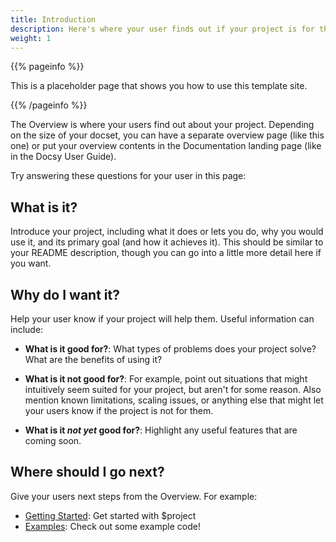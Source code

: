 ```yaml
---
title: Introduction
description: Here's where your user finds out if your project is for them.
weight: 1
---
```


{{% pageinfo %}}

This is a placeholder page that shows you how to use this template site.

{{% /pageinfo %}}

The Overview is where your users find out about your project. Depending on the
size of your docset, you can have a separate overview page (like this one) or
put your overview contents in the Documentation landing page (like in the Docsy
User Guide).

Try answering these questions for your user in this page:

## What is it?

Introduce your project, including what it does or lets you do, why you would use
it, and its primary goal (and how it achieves it). This should be similar to
your README description, though you can go into a little more detail here if you
want.

## Why do I want it?

Help your user know if your project will help them. Useful information can
include:

- **What is it good for?**: What types of problems does your project solve? What
  are the benefits of using it?

- **What is it not good for?**: For example, point out situations that might
  intuitively seem suited for your project, but aren't for some reason. Also
  mention known limitations, scaling issues, or anything else that might let
  your users know if the project is not for them.

- **What is it _not yet_ good for?**: Highlight any useful features that are
  coming soon.

## Where should I go next?

Give your users next steps from the Overview. For example:

- [Getting Started](/docs/getting-started/): Get started with $project
- [Examples](/docs/examples/): Check out some example code!
